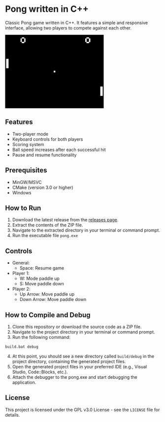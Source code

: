 # Pong written in C++

Classic Pong game written in C++. It features a simple and responsive interface, allowing two players to compete against each other.

![Pong Game Preview](assets/image/pong_preview.png)

## Features
- Two-player mode
- Keyboard controls for both players
- Scoring system
- Ball speed increases after each successful hit
- Pause and resume functionality

## Prerequisites
- MinGW/MSVC
- CMake (version 3.0 or higher)
- Windows

## How to Run
1. Download the latest release from the [releases page](https://github.com/Danielaca18/Pong/releases).
2. Extract the contents of the ZIP file.
3. Navigate to the extracted directory in your terminal or command prompt.
4. Run the executable file `pong.exe`

 ## Controls
- General:
    - Space: Resume game
- Player 1:
    - W: Mode paddle up
    - S: Move paddle down
- Player 2:
    - Up Arrow: Move paddle up
    - Down Arrow: Move paddle down

## How to Compile and Debug
1. Clone this repository or download the source code as a ZIP file.
2. Navigate to the project directory in your terminal or command prompt.
3. Run the following command:
```bash
build.bat debug
```
4. At this point, you should see a new directory called `build/debug` in the project directory, containing the generated project files.
5. Open the generated project files in your preferred IDE (e.g., Visual Studio, Code::Blocks, etc.).
6. Attach the debugger to the pong.exe and start debugging the application.


## License
This project is licensed under the GPL v3.0 License - see the `LICENSE` file for details.
